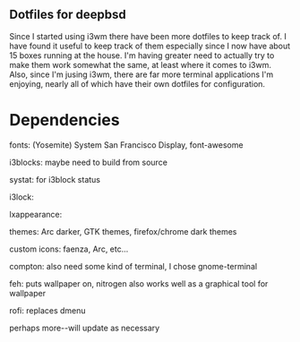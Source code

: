 ## Dotfiles for deepbsd

Since I started using i3wm there have been more dotfiles to keep track of.  I
have found it useful to keep track of them especially since I now have about 15
boxes running at the house.  I'm having greater need to actually try to make
them work somewhat the same, at least where it comes to i3wm.  Also, since I'm
jusing i3wm, there are far more terminal applications I'm enjoying, nearly all
of which have their own dotfiles for configuration.  

# Dependencies

fonts:  (Yosemite) System San Francisco Display, font-awesome

i3blocks: maybe need to build from source

systat: for i3block status

i3lock: 

lxappearance:

themes:  Arc darker, GTK themes, firefox/chrome dark themes

custom icons:  faenza, Arc, etc...

compton: also need some kind of terminal, I chose gnome-terminal

feh: puts wallpaper on, nitrogen also works well as a graphical tool for wallpaper

rofi:  replaces dmenu

perhaps more--will update as necessary

